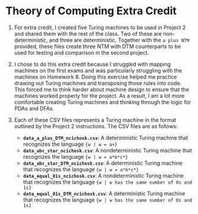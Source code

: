 # Theory of Computing Extra Credit

1. For extra credit, I created five Turing machines to be used in Project 2 and shared them with the rest of the class. Two of these are non-deterministic, and three are deterministic. Together with the `a plus NTM` provided, these files create three NTM with DTM counterparts to be used for testing and comparison in the second project.

2. I chose to do this extra credit because I struggled with mapping machines on the first exams and was particularly struggling with the machines on Homework 8. Doing this exercise helped me practice drawing out Turing machines and transposing those rules into code. This forced me to think harder about machine design to ensure that the machines worked properly for the project. As a result, I am a lot more comfortable creating Turing machines and thinking through the logic for PDAs and DFAs.

3. Each of these CSV files represents a Turing machine in the format outlined by the Project 2 instructions. The CSV files are as follows:
   - **`data_a_plus_DTM_ncichosk.csv`**: A deterministic Turing machine that recognizes the language `{w | w = a+}`
   - **`data_abc_star_ncichosk.csv`**: A nondeterministic Turing machine that recognizes the language `{w | w = a*b*c*}`
   - **`data_abc_star_DTM_ncichosk.csv`**: A deterministic Turing machine that recognizes the language `{w | w = a*b*c*}`
   - **`data_equal_01s_ncichosk.csv`**: A nondeterministic Turing machine that recognizes the language `{w | w has the same number of 0s and 1s}`
   - **`data_equal_01s_DTM_ncichosk.csv`**: A deterministic Turing machine that recognizes the language `{w | w has the same number of 0s and 1s}`
